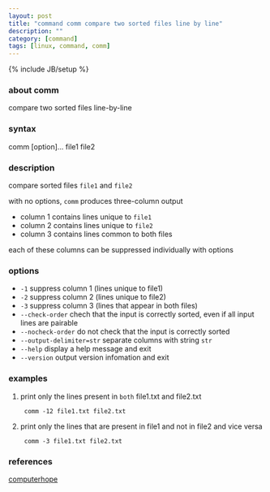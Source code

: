 ```yaml
---
layout: post
title: "command comm compare two sorted files line by line"
description: ""
category: [command]
tags: [linux, command, comm]
---
```

{% include JB/setup %}

### about comm

compare two sorted files line-by-line

### syntax

comm [option]... file1 file2

### description

compare sorted files `file1` and `file2`

with no options, `comm` produces three-column output

* column 1 contains lines unique to `file1`
* column 2 contains lines unique to `file2`
* column 3 contains lines common to both files

each of these columns can be suppressed individually with options

### options

* `-1` suppress column 1 (lines unique to file1)
* `-2` suppress column 2 (lines unique to file2)
* `-3` suppress column 3 (lines that appear in both files)
* `--check-order` chech that the input is correctly sorted, even if all input lines are pairable
* `--nocheck-order` do not check that the input is correctly sorted
* `--output-delimiter=str` separate columns with string `str`
* `--help` display a help message and exit
* `--version` output version infomation and exit

### examples

1. print only the lines present in `both` file1.txt and file2.txt

		comm -12 file1.txt file2.txt

1. print only the lines that are present in file1 and not in file2 and vice versa

		comm -3 file1.txt file2.txt

### references

[computerhope](http://www.computerhope.com/unix/ucomm.htm)